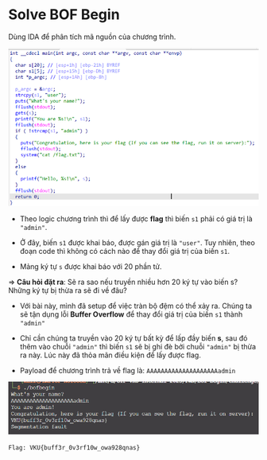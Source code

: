 # Solve **BOF Begin**

Dùng IDA để phân tích mã nguồn của chương trình.

![Alt text](image.png)

- Theo logic chương trình thì để lấy được **flag** thì biến `s1` phải có giá trị là `"admin"`.
- Ở đây, biến `s1` được khai báo, được gán giá trị là `"user"`. Tuy nhiên, theo đoạn code thì không có cách nào để thay đổi giá trị của biến `s1`.

- Mảng ký tự `s` được khai báo với 20 phần tử.

=> **Câu hỏi đặt ra**: Sẽ ra sao nếu truyền nhiều hơn 20 ký tự vào biến s? Những ký tự bị thừa ra sẽ đi về đâu?

- Với bài này, mình đã setup để việc tràn bộ đệm có thể xảy ra. Chúng ta sẽ tận dụng lỗi **Buffer Overflow** để thay đổi giá trị của biến `s1` thành `"admin"`
- Chỉ cần chúng ta truyền vào 20 ký tự bất kỳ để lấp đầy biến **s**, sau đó thêm vào chuỗi `"admin"` thì biến `s1` sẽ bị ghi đè bởi chuỗi `"admin"` bị thừa ra này. Lúc này đã thỏa mãn điều kiện để lấy được flag.

- Payload để chương trình trả về flag là: `AAAAAAAAAAAAAAAAAAAAadmin`

![Alt text](image-1.png)

`Flag: VKU{buff3r_0v3rf10w_owa928qnas}`
